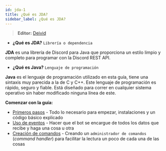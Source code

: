 ```yaml
---
id: jda-1
title: ¿Qué es JDA?
sidebar_label: ¿Qué es JDA?
---
```


> **<i class="fa fa-user"></i> Editor:** [Deivid](https://github.com/Drylotrans)

* **¿Qué es JDA?** `Librería o dependencia`

**JDA** es una librería de Discord para Java que proporciona un estilo limpio y completo para programar con la Discord REST API.

* **¿Qué es Java?** `Lenguaje de programación`

**Java** es el lenguaje de programación utilizado en esta guía, tiene una sintaxis muy parecida a la de C y C++. Este lenguaje de programación es rápido, seguro y fiable. Está diseñado para correr en cualquier sistema operativo sin haber modificado ninguna línea de este.

**<i class="fas fa-arrow-circle-right"></i> Comenzar con la guía:**

* [Primeros pasos](/guias/java/jda/primeros-pasos.md "Todo lo necesario") - Todo lo necesario para empezar, instalaciones y un código básico explicado
* [Uso de eventos](/guias/java/jda/eventos.md "Para una mejor organización") - Hacer que el bot se encargue de todos los datos que recibe y haga una cosa u otra
* [Creación de comandos](/guias/java/jda/command-handler.md "Un bot sin comandos... Imposible") - Creando un `administrador de comandos` (*command handler*) para facilitar la lectura un poco de cada una de las cosas
